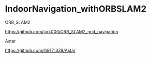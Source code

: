 # IndoorNavigation_withORBSLAM2

ORB_SLAM2

https://github.com/jark006/ORB_SLAM2_grid_navigation

Astar

https://github.com/lh9171338/Astar


